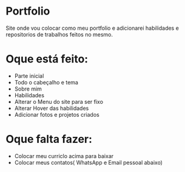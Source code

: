 # Portfolio
 Site onde vou colocar como meu portfolio e adicionarei  habilidades e repositorios de trabalhos feitos no mesmo.
 # Oque está feito:
 - Parte inicial
 - Todo o cabeçalho e tema
 - Sobre mim
 - Habilidades
 - Alterar o Menu do site para ser fixo
 - Alterar Hover das habilidades
 - Adicionar fotos e projetos criados
 # Oque falta fazer: 
 - Colocar meu curriclo acima para baixar
 - Colocar meus contatos( WhatsApp e Email pessoal abaixo)
